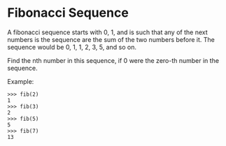 # Fibonacci Sequence

A fibonacci sequence starts with 0, 1, and is such that any of the next numbers is the sequence
are the sum of the two numbers before it. The sequence would be 0, 1, 1, 2, 3, 5, and so on.

Find the nth number in this sequence, if 0 were the zero-th number in the sequence.

Example:
```
>>> fib(2)
1
>>> fib(3)
2
>>> fib(5)
5
>>> fib(7)
13
```
